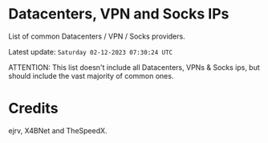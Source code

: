 # Datacenters, VPN and Socks IPs
 
List of common Datacenters / VPN / Socks providers. 

Latest update: `Saturday 02-12-2023 07:30:24 UTC` 

ATTENTION: This list doesn't include all Datacenters, VPNs & Socks ips, 
but should include the vast majority of common ones.

# Credits
ejrv, X4BNet and TheSpeedX.
